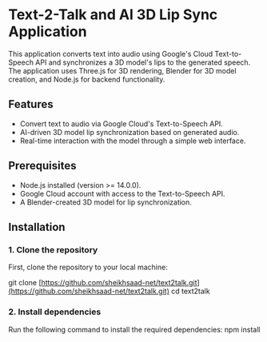 # Text-2-Talk and AI 3D Lip Sync Application

This application converts text into audio using Google's Cloud Text-to-Speech API and synchronizes a 3D model's lips to the generated speech. The application uses Three.js for 3D rendering, Blender for 3D model creation, and Node.js for backend functionality.

## Features

- Convert text to audio via Google Cloud's Text-to-Speech API.
- AI-driven 3D model lip synchronization based on generated audio.
- Real-time interaction with the model through a simple web interface.

## Prerequisites

- Node.js installed (version >= 14.0.0).
- Google Cloud account with access to the Text-to-Speech API.
- A Blender-created 3D model for lip synchronization.

## Installation

### 1. Clone the repository

First, clone the repository to your local machine:

git clone [https://github.com/sheikhsaad-net/text2talk.git](https://github.com/sheikhsaad-net/text2talk.git) cd text2talk

### 2. Install dependencies

Run the following command to install the required dependencies: npm install


